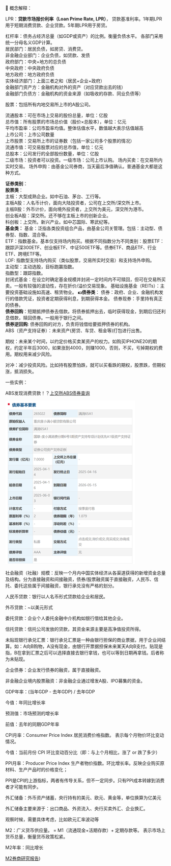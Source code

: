 📘 概念解释：



LPR：**贷款市场报价利率（Loan Prime Rate, LPR）**， 贷款基准利率。1年期LPR用于短期消费贷款、企业贷款。5年期LPR用于房贷。 



杠杆率：债务占经济总量（如GDP或资产）的比例。衡量负债水平。 各部门采用统一分母名义GDP计算。    
居民部门：居民负债，如房贷、消费贷。  
非金融企业部门：企业负债，如贷款、发债  
政府部门：中央+地方的总负债  
中央政府：中央政府负债  
地方政府：地方政府负债    
实体经济部门：上面三者之和（居民+企业+政府）   
金融部门资产方：金融机构对外的资产（对应贷款出去的钱）  
金融部门负债方：金融机构的资金来源（如吸收的存款、同业负债等） 



股票：包括所有内地交易所上市的A股公司。  

流通股本：可在市场上交易的股份总量，单位：亿股   
总市值：所有股票的市场总价值（股价×总股本），单位：亿元  
平均市盈率：公司市盈率均值。整体估值水平，数值越大表示估值越高  
上市公司：上市公司数量  
上市股票：交易所上市的证券数（包括一家公司多个股票的情况）  
流通市值：可交易股票对应的总市值，单位：亿元  
总股本：公司发行的全部股份数量，单位：亿股  
二级市场：投资者可以投资。一级市场：公司上市认购。
场内买卖：在交易所内实时交易。
场外申购：由基金公司券商，当天最后净值确认。普通基金大都是这种方式。

**证券类别**：  
**股票类**：  
主板：大型成熟企业。如中石油、茅台、工行等。  
主板A股：人名币计价，面向大陆投资者，公司在上交所/深交所上市。  
主板B股：外币计价，面向境外投资者，上交所为美元，深交所为港币。  
创业板A股：深交所。还不够在主板上市的创新企业。  
科创板：上交所。新兴产业。如中芯国际、寒武纪等。   
**基金类：**
基金：泛指各类投资组合产品，由基金公司关管理。包括：主动型、债券型、指数、混合等。  
ETF：指数基金。基本仅支持场内购买。根据不同指数分为不同类别：股票ETF：跟踪沪深300ETF、创业板ETF、中证500ETF等。债券ETF、商品ETF、行业ETF、跨境ETF等。  
LOF: 指数型支持场内购买（类似股票，交易所实时交易）和支持场外申购。  
主动型：主动选股，目标跑赢指数。  
指数型：跟踪指数。  
封闭式基金：在设立时确定基金规模并封闭一定时间内不可赎回，但可在交易所买卖。一般有较强的波动性，存在折价/溢价交易现象。
基础设施基金（REITs）：主要投资基础设施如高速、租赁物业。
**💵债券类**：
债券：政府、企业、金融机构发行的借款凭证，投资者定期获得利息，到期获得本金。
债券现券：手里持有真正的债券。  
**债券回购**：短期抵押债券去借款。将债券抵押出去，临时获得现金，到期后归还利息借款，赎回债券。一般用于银行之间。  
**债券逆回购**: 债券回购的对方，负责将钱借给要抵押债券的机构。  
ABS（资产支持证券）：未来资产(房贷、车贷、租金等)打包进行出售。      

期权：未来某个时间，以约定价格买卖某资产的权力。如购买IPHONE20的期权，约定半年后3000，如果涨到4000，则赚1000，否则，不买，亏掉期权的费用。期权用来减少风险。      

对冲：减少投资风险。比如持有股票怕跌，就可以买看跌的期权，股票跌，但期权涨，抵消损失。    







一些实例：



ABS发现消费贷款！？[上交所ABS债券查询](https://bond.sse.com.cn/disclosure/info/index.shtml?BONDCODE=265022)



<img src="https://raw.githubusercontent.com/ddongzi/ddongzi.github.io/master/assets/images/image-20250606172634099.png" alt="image-20250606172634099" style="zoom:50%;" />







社会融资（社融）规模：反映一个月内中国实体经济从各渠道获得的新增资金总量及结构。分为直接融资和间接融资，债券/股票融资属于直接融资，人民币、信托、委托这些属于间接融资，银行承兑没有严格的划分。

人民币贷款：银行以人名币形式贷款给企业和居民。

外币贷款：~以美元形式

委托贷款：企业个人委托金融中介机构如银行借给其他企业。

信托贷款：信托公司发放的贷款，其资金来源主要是高净值投资所得。

未贴现银行承兑汇票：银行承兑汇票是一种由银行担保的商业票据，用于企业间结算。如：A向B购物，A没有现金，由银行开票据担保未来某天A向B支付。贴现是指，B在拿到汇票之后可以选择直接去银行拿钱，也可以等到日期再拿钱。后者称为未贴现。

企业债券：企业发行债券的融资，属于直接融资。

非金融企业境内股票融资：非金融企业通过增发A股、IPO募集的资金。





GDP年率：(当年GDP - 去年GDP) / 去年GDP

今值：年同比增长率

预测值：市场预测的增长率

前值：去年的同期GDP年率



CPI月率：Consumer Price Index 居民消费价格指数。 表示每个月物价环比变动情况。

今值：当前月份 CPI 环比变动百分比（即：与上个月相比，涨了 or 跌了多少）



PPI月率：Producer Price Index 生产者物价指数。环比增长率。反映企业购买原材料、生产产品时的价格变化；

PPI是CPI的上游指标，两者有传导关系，但不一定同步。只有PPI成本转嫁到消费者才可能有同步。



外汇储备：外币资产储蓄，央行持有的美元、欧元、黄金等，单位换算为亿美元

外汇储备主要来源于：出口商品、外资流入、央行买卖外汇、企业换汇。

观察时候，需要具体考虑，比如欧元汇率波动等



M2：广义货币供应量。 = M1（流通现金+活期存款）+ 定期存款等。  表示市场上货币总量，衡量货币政策松紧。

M2年率：同比增长

[M2券商研究报告](https://www.sxzq.com/yj/20240528//1716894002876.pdf))
